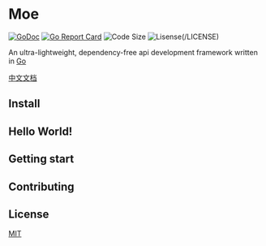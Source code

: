 # Moe

[![GoDoc](https://godoc.org/github.com/luob/moe?status.svg)](https://godoc.org/github.com/luob/moe)
[![Go Report Card](https://goreportcard.com/badge/github.com/luob/moe)](https://goreportcard.com/report/github.com/luob/moe)
![Code Size](https://img.shields.io/github/languages/code-size/luob/moe.svg?color=brightgreen)
![Lisense](https://img.shields.io/github/license/luob/moe.svg)(/LICENSE)

An ultra-lightweight, dependency-free api development framework written in [Go](https://github.com/golang/go)

[中文文档](readme_zh.md)


## Install

## Hello World!

## Getting start

## Contributing

## License

[MIT](LICENSE)
